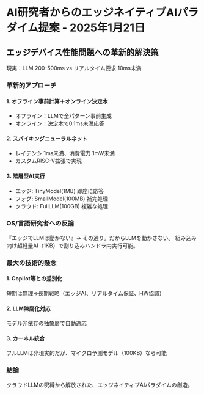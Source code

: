 # AI研究者からのエッジネイティブAIパラダイム提案 - 2025年1月21日

## エッジデバイス性能問題への革新的解決策

現実：LLM 200-500ms vs リアルタイム要求 10ms未満

### 革新的アプローチ

#### 1. オフライン事前計算＋オンライン決定木
- オフライン：LLMで全パターン事前生成
- オンライン：決定木で0.1ms未満応答

#### 2. スパイキングニューラルネット
- レイテンシ 1ms未満、消費電力 1mW未満
- カスタムRISC-V拡張で実現

#### 3. 階層型AI実行
- エッジ: TinyModel(1MB) 即座に応答
- フォグ: SmallModel(100MB) 補完処理  
- クラウド: FullLLM(100GB) 複雑な処理

### OS/言語研究者への反論
『エッジでLLMは動かない』→ その通り。だからLLMを動かさない。
組み込み向け超軽量AI（1KB）で割り込みハンドラ内実行可能。

### 最大の技術的懸念

#### 1. Copilot等との差別化
短期は無理→長期戦略（エッジAI、リアルタイム保証、HW協調）

#### 2. LLM陳腐化対応
モデル非依存の抽象層で自動適応

#### 3. カーネル統合
フルLLMは非現実的だが、マイクロ予測モデル（100KB）なら可能

### 結論
クラウドLLMの呪縛から解放された、エッジネイティブAIパラダイムの創造。